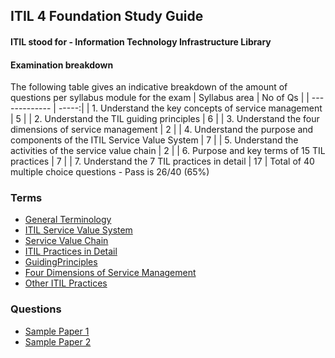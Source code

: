 ## ITIL 4 Foundation Study Guide
#### ITIL stood for - Information Technology Infrastructure Library

#### Examination breakdown
The following table gives an indicative breakdown of the amount of questions per syllabus module for the exam
| Syllabus area | No of Qs |
| ------------- | -----:|
| 1. Understand the key concepts of service management | 5 |
| 2. Understand the TIL guiding principles | 6 |
| 3. Understand the four dimensions of service management | 2 |
| 4. Understand the purpose and components of the ITIL Service Value System | 7 |
| 5. Understand the activities of the service value chain | 2 |
| 6. Purpose and key terms of 15 TIL practices | 7 |
| 7. Understand the 7 TIL practices in detail | 17 |
Total of 40 multiple choice questions - Pass is 26/40 (65%)

### Terms

- [General Terminology](GeneralTerminology.md)
- [ITIL Service Value System](ITILServiceValueSystem.md)
- [Service Value Chain](ServiceValueChain.md)
- [ITIL Practices in Detail](ITILPracticesInDetail.md)
- [GuidingPrinciples](GuidingPrinciples.md)
- [Four Dimensions of Service Management](FourDimensionsOfSM.md)
- [Other ITIL Practices](OtherITILPractices.md)

### Questions

- [Sample Paper 1](SamplePaper1.md)
- [Sample Paper 2](SamplePaper2.md)
